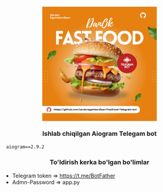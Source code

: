 <p align="center">
<img align="center" src="https://github.com/sardoregamberdiyev/FastFood-Telegram-bot/blob/main/Orange%20Modern%20Delicious%20Fast%20Food%20Instagram%20Post.jpg" align="center" width="300" height="300"/>
</p>

<h3 align="center">Ishlab chiqilgan Aiogram Telegam bot</h3>

 ```aa
  aiogram==2.9.2
 ```
<h3 align="center"> To'ldirish kerka bo'lgan bo'limlar</h3>

* Telegram token => https://t.me/BotFather
* Admn-Password => app.py 



